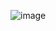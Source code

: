 ![image](https://user-images.githubusercontent.com/101545758/200589006-a47b7618-6fad-4b38-ae93-620fa9abcd32.png)

